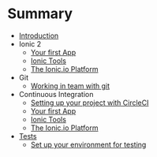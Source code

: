 # Summary

* [Introduction](README.md)
* Ionic 2
  * [Your first App](ionic/ionic_1.md)
  * [Ionic Tools](ionic/ionic_2.md)
  * [The Ionic.io Platform](ionic/ionic_3.md)
* Git
  * [Working in team with git](git/git_1.md)
* Continuous Integration
  * [Setting up your project with CircleCI](ci/ci_1.md)
   * [Your first App](ionic/ionic_1.md)
   * [Ionic Tools](ionic/ionic_2.md)
   * [The Ionic.io Platform](ionic/ionic_3.md)
* [Tests](tests_setup.md)
   * [Set up your environment for testing](test_setup.md)
